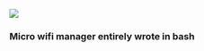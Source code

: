 ![](http://download.tuxfamily.org/dsalem/img/uWifi-logo.svg "")

### Micro wifi manager entirely wrote in bash
